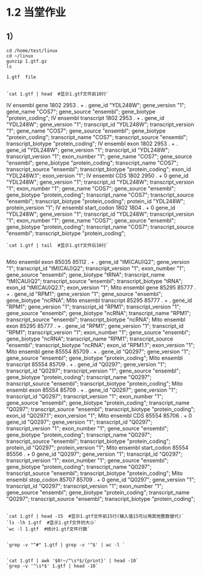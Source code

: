 # 1.2 当堂作业
## 1）
```
cd /home/test/linux
cd ~/linux
gunzip 1.gtf.gz
ls  
```
`1.gtf  file`
```

`cat 1.gtf | head  #显示1.gtf文件前10行`
```
IV      ensembl gene    1802    2953    .       +       . gene_id "YDL248W"; gene_version "1"; gene_name "COS7"; gene_source "ensembl"; gene_biotype "protein_coding";
IV      ensembl transcript      1802    2953    .       + .     gene_id "YDL248W"; gene_version "1"; transcript_id "YDL248W"; transcript_version "1"; gene_name "COS7"; gene_source "ensembl"; gene_biotype "protein_coding"; transcript_name "COS7"; transcript_source "ensembl"; transcript_biotype "protein_coding";
IV      ensembl exon    1802    2953    .       +       . gene_id "YDL248W"; gene_version "1"; transcript_id "YDL248W"; transcript_version "1"; exon_number "1"; gene_name "COS7"; gene_source "ensembl"; gene_biotype "protein_coding"; transcript_name "COS7"; transcript_source "ensembl"; transcript_biotype "protein_coding"; exon_id "YDL248W.1"; exon_version "1";
IV      ensembl CDS     1802    2950    .       +       0 gene_id "YDL248W"; gene_version "1"; transcript_id "YDL248W"; transcript_version "1"; exon_number "1"; gene_name "COS7"; gene_source "ensembl"; gene_biotype "protein_coding"; transcript_name "COS7"; transcript_source "ensembl"; transcript_biotype "protein_coding"; protein_id "YDL248W"; protein_version "1";
IV      ensembl start_codon     1802    1804    .       + 0     gene_id "YDL248W"; gene_version "1"; transcript_id "YDL248W"; transcript_version "1"; exon_number "1"; gene_name "COS7"; gene_source "ensembl"; gene_biotype "protein_coding"; transcript_name "COS7"; transcript_source "ensembl"; transcript_biotype "protein_coding";
```
`cat 1.gtf | tail  #显示1.gtf文件后10行`


```
Mito    ensembl exon    85035   85112   .       +       . gene_id "tM(CAU)Q2"; gene_version "1"; transcript_id "tM(CAU)Q2"; transcript_version "1"; exon_number "1"; gene_source "ensembl"; gene_biotype "tRNA"; transcript_name "tM(CAU)Q2"; transcript_source "ensembl"; transcript_biotype "tRNA"; exon_id "tM(CAU)Q2.1"; exon_version "1";
Mito    ensembl gene    85295   85777   .       +       . gene_id "RPM1"; gene_version "1"; gene_source "ensembl"; gene_biotype "ncRNA";
Mito    ensembl transcript      85295   85777   .       + .     gene_id "RPM1"; gene_version "1"; transcript_id "RPM1"; transcript_version "1"; gene_source "ensembl"; gene_biotype "ncRNA"; transcript_name "RPM1"; transcript_source "ensembl"; transcript_biotype "ncRNA";
Mito    ensembl exon    85295   85777   .       +       . gene_id "RPM1"; gene_version "1"; transcript_id "RPM1"; transcript_version "1"; exon_number "1"; gene_source "ensembl"; gene_biotype "ncRNA"; transcript_name "RPM1"; transcript_source "ensembl"; transcript_biotype "ncRNA"; exon_id "RPM1.1"; exon_version "1";
Mito    ensembl gene    85554   85709   .       +       . gene_id "Q0297"; gene_version "1"; gene_source "ensembl"; gene_biotype "protein_coding";
Mito    ensembl transcript      85554   85709   .       + .     gene_id "Q0297"; gene_version "1"; transcript_id "Q0297"; transcript_version "1"; gene_source "ensembl"; gene_biotype "protein_coding"; transcript_name "Q0297"; transcript_source "ensembl"; transcript_biotype "protein_coding";
Mito    ensembl exon    85554   85709   .       +       . gene_id "Q0297"; gene_version "1"; transcript_id "Q0297"; transcript_version "1"; exon_number "1"; gene_source "ensembl"; gene_biotype "protein_coding"; transcript_name "Q0297"; transcript_source "ensembl"; transcript_biotype "protein_coding"; exon_id "Q0297.1"; exon_version "1";
Mito    ensembl CDS     85554   85706   .       +       0 gene_id "Q0297"; gene_version "1"; transcript_id "Q0297"; transcript_version "1"; exon_number "1"; gene_source "ensembl"; gene_biotype "protein_coding"; transcript_name "Q0297"; transcript_source "ensembl"; transcript_biotype "protein_coding"; protein_id "Q0297"; protein_version "1";
Mito    ensembl start_codon     85554   85556   .       + 0     gene_id "Q0297"; gene_version "1"; transcript_id "Q0297"; transcript_version "1"; exon_number "1"; gene_source "ensembl"; gene_biotype "protein_coding"; transcript_name "Q0297"; transcript_source "ensembl"; transcript_biotype "protein_coding";
Mito    ensembl stop_codon      85707   85709   .       + 0     gene_id "Q0297"; gene_version "1"; transcript_id "Q0297"; transcript_version "1"; exon_number "1"; gene_source "ensembl"; gene_biotype "protein_coding"; transcript_name "Q0297"; transcript_source "ensembl"; transcript_biotype "protein_coding";
```

`cat 1.gtf | head -15  #显示1.gtf文件前15行(输入值15可以用其他整数替代)`
`ls -lh 1.gtf  #显示1.gtf文件的大小`
`wc -l 1.gtf  #统计1.gtf文件行数`


`grep -v "^#" 1.gtf | grep -v '^$' | wc -l `


`cat 1.gtf | awk '$0!~/^\s*$/{print}' | head -10`
`grep -v '^\s*$' 1.gtf | head -10`
